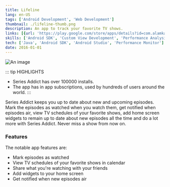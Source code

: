 ```yaml
---
title: Lifeline
lang: en-US
tags: ['Android Development', 'Web Development']
thumbnail: ./lifeline-thumb.png
description: An app to track your favorite TV shows.
links: [{url: 'https://play.google.com/store/apps/details?id=com.alamkanak.seriesaddict', text: 'Get it from Google Play', icon: ['fab', 'google-play']}, {url: 'https://alamkanak.github.io/Series-Addict-App-Page/', text: 'View Homepage', icon: ['fas', 'home']}]
skills: ['Android SDK', 'Custom View Development', 'Performance Analysis', 'UX Design', 'Deployment Management']
tech: ['Java', 'Android SDK', 'Android Studio', 'Performance Monitor']
date: 2016-01-01
---
```

![An image](/series-addict.png)

::: tip HIGHLIGHTS
- Series Addict has over 100000 installs.
- The app has in app subscriptions, used by hundreds of users around the world.
:::

Series Addict keeps you up to date about new and upcoming episodes. Mark the episodes as watched when you watch them, get notified when episodes air, view TV schedules of your favorite shows, add home screen widgets to remain up to date about new episodes all the time and do a lot more with Series Addict. Never miss a show from now on.

### Features
The notable app features are:
- Mark episodes as watched
- View TV schedules of your favorite shows in calendar
- Share what you're watching with your friends
- Add widgets to your home screen
- Get notified when new episodes air